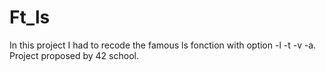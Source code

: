 # Ft_ls
In this project I had to recode the famous ls fonction with option -l -t -v -a. Project proposed by 42 school.

